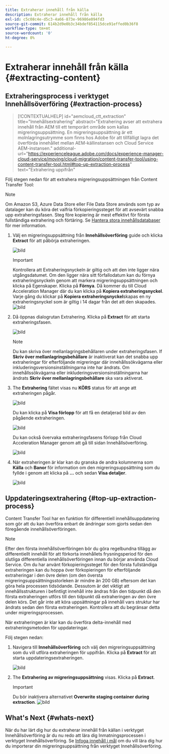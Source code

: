 ```yaml
---
title: Extraherar innehåll från källa
description: Extraherar innehåll från källa
exl-id: c5c08c4e-d5c3-4a66-873e-96986e094fd3
source-git-commit: 614b2d9e0b3c34bdef854115dce91effed0b36f8
workflow-type: tm+mt
source-wordcount: '0'
ht-degree: 0%

---
```


# Extraherar innehåll från källa {#extracting-content}

## Extraheringsprocess i verktyget Innehållsöverföring {#extraction-process}

>[!CONTEXTUALHELP]
>id="aemcloud_ctt_extraction"
>title="Innehållsextrahering"
>abstract="Extrahering avser att extrahera innehåll från AEM till ett temporärt område som kallas migreringsuppsättning. En migreringsuppsättning är ett molnlagringsutrymme som finns hos Adobe för att tillfälligt lagra det överförda innehållet mellan AEM-källinstansen och Cloud Service AEM-instansen."
>additional-url="https://experienceleague.adobe.com/docs/experience-manager-cloud-service/moving/cloud-migration/content-transfer-tool/using-content-transfer-tool.html#top-up-extraction-process" text="Extrahering uppifrån"


Följ stegen nedan för att extrahera migreringsuppsättningen från Content Transfer Tool:

>[!NOTE]
>Om Amazon S3, Azure Data Store eller File Data Store används som typ av datalager kan du köra det valfria förkopieringssteget för att avsevärt snabba upp extraheringsfasen. Steg före kopiering är mest effektivt för första fullständiga extrahering och förtäring. Se [Hantera stora innehållsdatabaser](/help/journey-migration/content-transfer-tool/using-content-transfer-tool/handling-large-content-repositories.md) för mer information.

1. Välj en migreringsuppsättning från **Innehållsöverföring** guide och klicka **Extract** för att påbörja extraheringen.

   ![bild](/help/journey-migration/content-transfer-tool/assets-ctt/cttcam12.png)

   >[!IMPORTANT]
   >
   >Kontrollera att Extraheringsnyckeln är giltig och att den inte ligger nära utgångsdatumet. Om den ligger nära sitt förfallodatum kan du förnya extraheringsnyckeln genom att markera migreringsuppsättningen och klicka på Egenskaper. Klicka på **Förnya**. Då kommer du till Cloud Acceleration Manager där du kan klicka på **Kopiera extraheringsnyckel**. Varje gång du klickar på **Kopiera extraheringsnyckel**skapas en ny extraheringsnyckel som är giltig i 14 dagar från det att den skapades.
   >![bild](/help/journey-migration/content-transfer-tool/assets-ctt/cttcam13.png)

1. Då öppnas dialogrutan Extrahering. Klicka på **Extract** för att starta extraheringsfasen.

   ![bild](/help/journey-migration/content-transfer-tool/assets-ctt/cttcam14.png)

   >[!NOTE]
   >Du kan skriva över mellanlagringsbehållaren under extraheringsfasen. If **Skriv över mellanlagringsbehållare** är inaktiverat kan det snabba upp extraheringar för efterföljande migreringar där innehållssökvägarna eller inkluderingsversionsinställningarna inte har ändrats. Om innehållssökvägarna eller inkluderingsversionsinställningarna har ändrats **Skriv över mellanlagringsbehållare** ska vara aktiverat.

1. The **Extrahering** fältet visas nu **KÖRS** status för att ange att extraheringen pågår.

   ![bild](/help/journey-migration/content-transfer-tool/assets-ctt/cttcam15.png)

   Du kan klicka på **Visa förlopp** för att få en detaljerad bild av den pågående extraheringen.

   ![bild](/help/journey-migration/content-transfer-tool/assets-ctt/cttcam16.png)

   Du kan också övervaka extraheringsfasens förlopp från Cloud Acceleration Manager genom att gå till sidan Innehållsöverföring.

   ![bild](/help/journey-migration/content-transfer-tool/assets-ctt/cttcam17.png)

1. När extraheringen är klar kan du granska de andra kolumnerna som **Källa** och **Banor** för information om den migreringsuppsättning som du fyllde i genom att klicka på **...** och sedan **Visa detaljer**.

   ![bild](/help/journey-migration/content-transfer-tool/assets-ctt/cttcam18.png)


## Uppdateringsextrahering {#top-up-extraction-process}

Content Transfer Tool har en funktion för differentiell innehållsuppdatering som gör att du kan överföra enbart de ändringar som gjorts sedan den föregående innehållsöverföringen.

>[!NOTE]
>Efter den första innehållsöverföringen bör du göra regelbundna tillägg av differentiellt innehåll för att förkorta innehållets frysningsperiod för den slutliga differentiella innehållsöverföringen innan du börjar använda Cloud Service. Om du har använt förkopieringssteget för den första fullständiga extraheringen kan du hoppa över förkopieringen för efterföljande extraheringar i den övre delen (om den översta migreringsuppsättningsstorleken är mindre än 200 GB) eftersom det kan göra hela processen tidsödande.
>Dessutom är det viktigt att innehållsstrukturen i befintligt innehåll inte ändras från den tidpunkt då den första extraheringen utförs till den tidpunkt då extraheringen av den övre delen körs. Det går inte att köra uppsättningar på innehåll vars struktur har ändrats sedan den första extraheringen. Kontrollera att du begränsar detta under migreringsprocessen.

När extraheringen är klar kan du överföra delta-innehåll med extraheringsmetoden för uppdateringar.

Följ stegen nedan:

1. Navigera till **Innehållsöverföring** och välj den migreringsuppsättning som du vill utföra extraheringen för uppifrån. Klicka på **Extract** för att starta uppdateringsextraheringen.

   ![bild](/help/journey-migration/content-transfer-tool/assets-ctt/cttcam19.png)

1. The **Extrahering av migreringsuppsättning** visas. Klicka på **Extract**.

   >[!IMPORTANT]
   >Du bör inaktivera alternativet **Overwrite staging container during extraction**.
   >![bild](/help/journey-migration/content-transfer-tool/assets-ctt/cttcam20.png)


## What&#39;s Next {#whats-next}

När du har lärt dig hur du extraherar innehåll från källan i verktyget Innehållsöverföring är du nu redo att lära dig Inmatningsprocessen i verktyget Innehållsöverföring. Se [Infoga innehåll i mål](/help/journey-migration/content-transfer-tool/using-content-transfer-tool/ingesting-content.md) om du vill lära dig hur du importerar din migreringsuppsättning från verktyget Innehållsöverföring.
